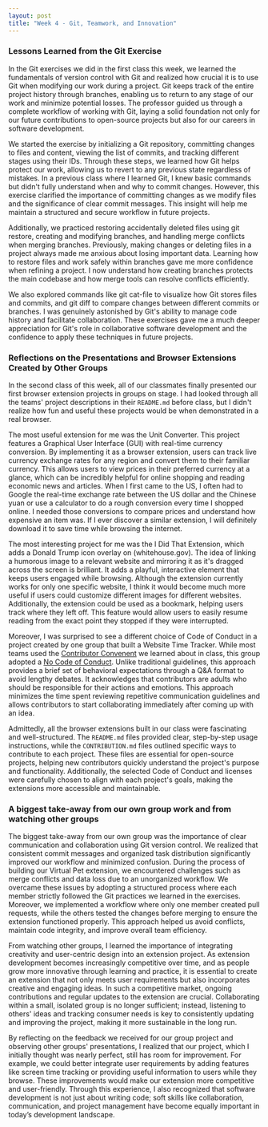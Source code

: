 ```yaml
---
layout: post
title: "Week 4 - Git, Teamwork, and Innovation"
---
```



### Lessons Learned from the Git Exercise
In the Git exercises we did in the first class this week, we learned the fundamentals of version control with Git and realized how crucial it is to use Git when modifying our work during a project. Git keeps track of the entire project history through branches, enabling us to return to any stage of our work and minimize potential losses. The professor guided us through a complete workflow of working with Git, laying a solid foundation not only for our future contributions to open-source projects but also for our careers in software development.

<!--more-->

We started the exercise by initializing a Git repository, committing changes to files and content, viewing the list of commits, and tracking different stages using their IDs. Through these steps, we learned how Git helps protect our work, allowing us to revert to any previous state regardless of mistakes. In a previous class where I learned Git, I knew basic commands but didn't fully understand when and why to commit changes. However, this exercise clarified the importance of committing changes as we modify files and the significance of clear commit messages. This insight will help me maintain a structured and secure workflow in future projects.

Additionally, we practiced restoring accidentally deleted files using git restore, creating and modifying branches, and handling merge conflicts when merging branches. Previously, making changes or deleting files in a project always made me anxious about losing important data. Learning how to restore files and work safely within branches gave me more confidence when refining a project. I now understand how creating branches protects the main codebase and how merge tools can resolve conflicts efficiently.

We also explored commands like git cat-file to visualize how Git stores files and commits, and git diff to compare changes between different commits or branches. I was genuinely astonished by Git's ability to manage code history and facilitate collaboration. These exercises gave me a much deeper appreciation for Git's role in collaborative software development and the confidence to apply these techniques in future projects.

### Reflections on the Presentations and Browser Extensions Created by Other Groups
In the second class of this week, all of our classmates finally presented our first browser extension projects in groups on stage. I had looked through all the teams' project descriptions in their `README.md` before class, but I didn't realize how fun and useful these projects would be when demonstrated in a real browser.

The most useful extension for me was the Unit Converter. This project features a Graphical User Interface (GUI) with real-time currency conversion. By implementing it as a browser extension, users can track live currency exchange rates for any region and convert them to their familiar currency. This allows users to view prices in their preferred currency at a glance, which can be incredibly helpful for online shopping and reading economic news and articles. When I first came to the US, I often had to Google the real-time exchange rate between the US dollar and the Chinese yuan or use a calculator to do a rough conversion every time I shopped online. I needed those conversions to compare prices and understand how expensive an item was. If I ever discover a similar extension, I will definitely download it to save time while browsing the internet.

The most interesting project for me was the I Did That Extension, which adds a Donald Trump icon overlay on (whitehouse.gov). The idea of linking a humorous image to a relevant website and mirroring it as it's dragged across the screen is brilliant. It adds a playful, interactive element that keeps users engaged while browsing. Although the extension currently works for only one specific website, I think it would become much more useful if users could customize different images for different websites. Additionally, the extension could be used as a bookmark, helping users track where they left off. This feature would allow users to easily resume reading from the exact point they stopped if they were interrupted.

Moreover, I was surprised to see a different choice of Code of Conduct in a project created by one group that built a Website Time Tracker. While most teams used the [Contributor Convenent](https://www.contributor-covenant.org) we learned about in class, this group adopted a [No Code of Conduct](https://nocodeofconduct.com). Unlike traditional guidelines, this approach provides a brief set of behavioral expectations through a Q&A format to avoid lengthy debates. It acknowledges that contributors are adults who should be responsible for their actions and emotions. This approach minimizes the time spent reviewing repetitive communication guidelines and allows contributors to start collaborating immediately after coming up with an idea.

Admittedly, all the browser extensions built in our class were fascinating and well-structured. The `README.md` files provided clear, step-by-step usage instructions, while the `CONTRIBUTION.md` files outlined specific ways to contribute to each project. These files are essential for open-source projects, helping new contributors quickly understand the project's purpose and functionality. Additionally, the selected Code of Conduct and licenses were carefully chosen to align with each project's goals, making the extensions more accessible and maintainable.

### A biggest take-away from our own group work and from watching other groups
The biggest take-away from our own group was the importance of clear communication and collaboration using Git version control. We realized that consistent commit messages and organized task distribution significantly improved our workflow and minimized confusion. During the process of building our Virtual Pet extension, we encountered challenges such as merge conflicts and data loss due to an unorganized workflow. We overcame these issues by adopting a structured process where each member strictly followed the Git practices we learned in the exercises. Moreover, we implemented a workflow where only one member created pull requests, while the others tested the changes before merging to ensure the extension functioned properly. This approach helped us avoid conflicts, maintain code integrity, and improve overall team efficiency.

From watching other groups, I learned the importance of integrating creativity and user-centric design into an extension project. As extension development becomes increasingly competitive over time, and as people grow more innovative through learning and practice, it is essential to create an extension that not only meets user requirements but also incorporates creative and engaging ideas. In such a competitive market, ongoing contributions and regular updates to the extension are crucial. Collaborating within a small, isolated group is no longer sufficient; instead, listening to others' ideas and tracking consumer needs is key to consistently updating and improving the project, making it more sustainable in the long run.

By reflecting on the feedback we received for our group project and observing other groups' presentations, I realized that our project, which I initially thought was nearly perfect, still has room for improvement. For example, we could better integrate user requirements by adding features like screen time tracking or providing useful information to users while they browse. These improvements would make our extension more competitive and user-friendly. Through this experience, I also recognized that software development is not just about writing code; soft skills like collaboration, communication, and project management have become equally important in today’s development landscape.